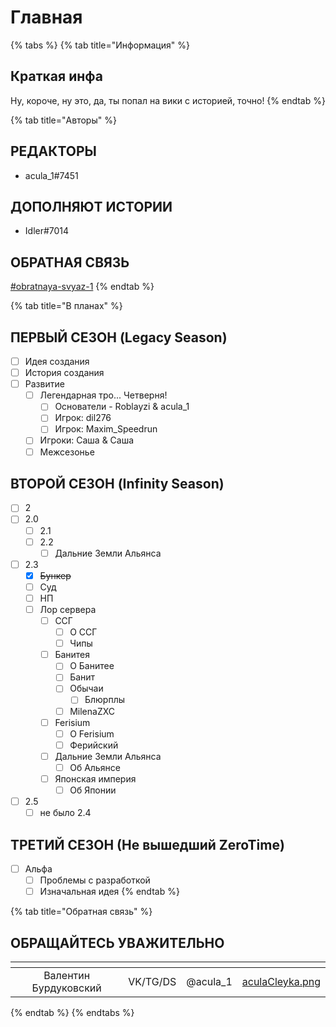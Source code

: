 # Главная

{% tabs %}
{% tab title="Информация" %}

## Краткая инфа

Ну, короче, ну это, да, ты попал на вики с историей, точно!
{% endtab %}

{% tab title="Авторы" %}

## РЕДАКТОРЫ

- acula_1#7451

## ДОПОЛНЯЮТ ИСТОРИИ

- Idler#7014

## ОБРАТНАЯ СВЯЗЬ

[#obratnaya-svyaz-1](./#obratnaya-svyaz-1 "mention")
{% endtab %}

{% tab title="В планах" %}

## ПЕРВЫЙ СЕЗОН (Legacy Season)

- [ ] Идея создания
- [ ] История создания
- [ ] Развитие
  - [ ] Легендарная тро... Четверня!
    - [ ] Основатели - Roblayzi & acula_1
    - [ ] Игрок: dil276
    - [ ] Игрок: Maxim_Speedrun
  - [ ] Игроки: Саша & Саша
  - [ ] Межсезонье

## ВТОРОЙ СЕЗОН (Infinity Season)

- [ ] 2
- [ ] 2.0
  - [ ] 2.1
  - [ ] 2.2
    - [ ] Дальние Земли Альянса
- [ ] 2.3
  - [x] ~~Бункер~~
  - [ ] Суд
  - [ ] НП
  - [ ] Лор сервера
    - [ ] ССГ
      - [ ] О ССГ
      - [ ] Чипы
    - [ ] Банитея
      - [ ] О Банитее
      - [ ] Банит
      - [ ] Обычаи
        - [ ] Блюрплы
      - [ ] MilenaZXC
    - [ ] Ferisium
      - [ ] О Ferisium
      - [ ] Ферийский
    - [ ] Дальние Земли Альянса
      - [ ] Об Альянсе
    - [ ] Японская империя
      - [ ] Об Японии
- [ ] 2.5
  - [ ] не было 2.4

## ТРЕТИЙ СЕЗОН (Не вышедший ZeroTime)

- [ ] Альфа
  - [ ] Проблемы с разработкой
  - [ ] Изначальная идея
        {% endtab %}

{% tab title="Обратная связь" %}

## ОБРАЩАЙТЕСЬ УВАЖИТЕЛЬНО

<table data-view="cards">
    <thead>
        <tr>
            <th align="center"></th>
            <th align="center"></th>
            <th align="center"></th>
            <th data-hidden data-card-cover data-type="files"></th>
        </tr>
    </thead>
    <tbody>
        <tr>
            <td align="center">Валентин Бурдуковский</td>
            <td align="center">VK/TG/DS</td><td align="center">@acula_1</td>
            <td>
                <a href=".gitbook/assets/aculaCleyka.png">aculaCleyka.png</a>
            </td>
        </tr>
    </tbody>
</table>
{% endtab %}
{% endtabs %}
